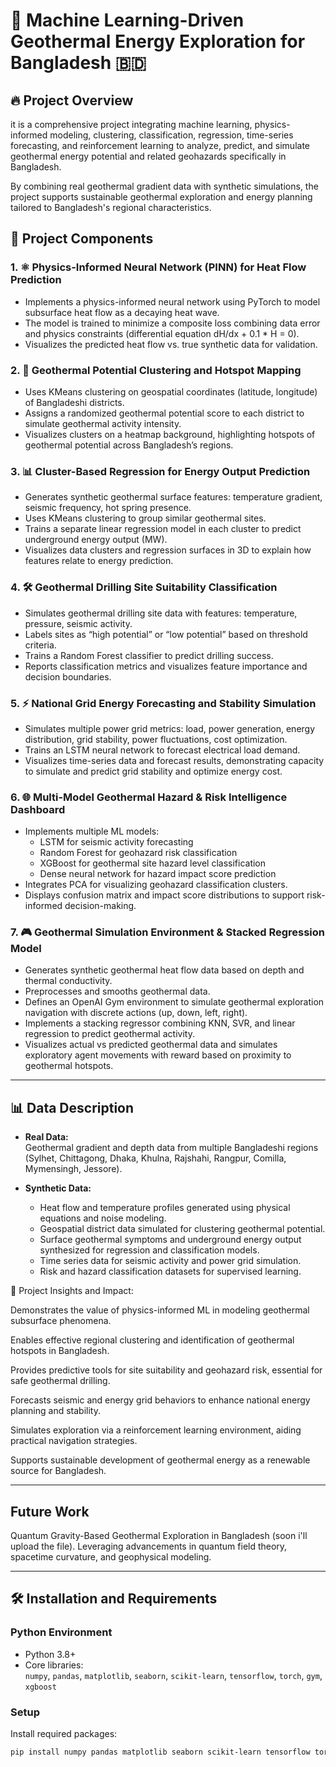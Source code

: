 
# 🌋 Machine Learning-Driven Geothermal Energy Exploration for Bangladesh 🇧🇩

## 🔥 Project Overview

it is a comprehensive project integrating machine learning, physics-informed modeling, clustering, classification, regression, time-series forecasting, and reinforcement learning to analyze, predict, and simulate geothermal energy potential and related geohazards specifically in Bangladesh.  

By combining real geothermal gradient data with synthetic simulations, the project supports sustainable geothermal exploration and energy planning tailored to Bangladesh's regional characteristics.


## 🧩 Project Components

### 1. ⚛️ Physics-Informed Neural Network (PINN) for Heat Flow Prediction 

- Implements a physics-informed neural network using PyTorch to model subsurface heat flow as a decaying heat wave.
- The model is trained to minimize a composite loss combining data error and physics constraints (differential equation dH/dx + 0.1 * H = 0).
- Visualizes the predicted heat flow vs. true synthetic data for validation.

### 2. 📍 Geothermal Potential Clustering and Hotspot Mapping 

- Uses KMeans clustering on geospatial coordinates (latitude, longitude) of Bangladeshi districts.
- Assigns a randomized geothermal potential score to each district to simulate geothermal activity intensity.
- Visualizes clusters on a heatmap background, highlighting hotspots of geothermal potential across Bangladesh’s regions.

### 3. 📊 Cluster-Based Regression for Energy Output Prediction 

- Generates synthetic geothermal surface features: temperature gradient, seismic frequency, hot spring presence.
- Uses KMeans clustering to group similar geothermal sites.
- Trains a separate linear regression model in each cluster to predict underground energy output (MW).
- Visualizes data clusters and regression surfaces in 3D to explain how features relate to energy prediction.

### 4. 🛠️ Geothermal Drilling Site Suitability Classification 

- Simulates geothermal drilling site data with features: temperature, pressure, seismic activity.
- Labels sites as “high potential” or “low potential” based on threshold criteria.
- Trains a Random Forest classifier to predict drilling success.
- Reports classification metrics and visualizes feature importance and decision boundaries.

### 5. ⚡ National Grid Energy Forecasting and Stability Simulation 

- Simulates multiple power grid metrics: load, power generation, energy distribution, grid stability, power fluctuations, cost optimization.
- Trains an LSTM neural network to forecast electrical load demand.
- Visualizes time-series data and forecast results, demonstrating capacity to simulate and predict grid stability and optimize energy cost.

### 6. 🌐 Multi-Model Geothermal Hazard & Risk Intelligence Dashboard 

- Implements multiple ML models:
  - LSTM for seismic activity forecasting
  - Random Forest for geohazard risk classification
  - XGBoost for geothermal site hazard level classification
  - Dense neural network for hazard impact score prediction
- Integrates PCA for visualizing geohazard classification clusters.
- Displays confusion matrix and impact score distributions to support risk-informed decision-making.

### 7. 🎮 Geothermal Simulation Environment & Stacked Regression Model 

- Generates synthetic geothermal heat flow data based on depth and thermal conductivity.
- Preprocesses and smooths geothermal data.
- Defines an OpenAI Gym environment to simulate geothermal exploration navigation with discrete actions (up, down, left, right).
- Implements a stacking regressor combining KNN, SVR, and linear regression to predict geothermal activity.
- Visualizes actual vs predicted geothermal data and simulates exploratory agent movements with reward based on proximity to geothermal hotspots.

---

## 📊 Data Description

- **Real Data:**  
  Geothermal gradient and depth data from multiple Bangladeshi regions (Sylhet, Chittagong, Dhaka, Khulna, Rajshahi, Rangpur, Comilla, Mymensingh, Jessore).

- **Synthetic Data:**  
  - Heat flow and temperature profiles generated using physical equations and noise modeling.  
  - Geospatial district data simulated for clustering geothermal potential.  
  - Surface geothermal symptoms and underground energy output synthesized for regression and classification models.  
  - Time series data for seismic activity and power grid simulation.  
  - Risk and hazard classification datasets for supervised learning.


🌟 Project Insights and Impact:

Demonstrates the value of physics-informed ML in modeling geothermal subsurface phenomena.

Enables effective regional clustering and identification of geothermal hotspots in Bangladesh.

Provides predictive tools for site suitability and geohazard risk, essential for safe geothermal drilling.

Forecasts seismic and energy grid behaviors to enhance national energy planning and stability.

Simulates exploration via a reinforcement learning environment, aiding practical navigation strategies.

Supports sustainable development of geothermal energy as a renewable source for Bangladesh.

---

## Future Work

Quantum Gravity-Based Geothermal Exploration in Bangladesh (soon i'll upload the file). Leveraging advancements in quantum field theory, spacetime curvature, and geophysical modeling. 

---


## 🛠️ Installation and Requirements

### Python Environment

- Python 3.8+
- Core libraries:  
  `numpy`, `pandas`, `matplotlib`, `seaborn`, `scikit-learn`, `tensorflow`, `torch`, `gym`, `xgboost`

### Setup

Install required packages:

```bash
pip install numpy pandas matplotlib seaborn scikit-learn tensorflow torch gym xgboost




